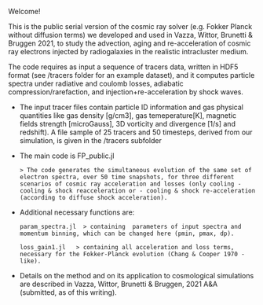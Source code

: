 Welcome!

This is the public serial version of the cosmic ray solver (e.g. Fokker Planck without diffusion terms) we developed and used in Vazza, Wittor, Brunetti & Bruggen 2021, to study the advection, aging and re-acceleration of cosmic ray electrons injected by radiogalaxies in the realistic intracluster medium. 

The code requires as input a sequence of tracers data, written in HDF5 format (see /tracers folder for an example dataset), and it computes particle spectra under radiative and coulomb losses, adiabatic compression/rarefaction, and injection+re-acceleration by shock waves. 

- The input tracer files contain particle ID information and gas physical quantities like gas density [g/cm3], gas temeperature[K], magnetic fields strength [microGauss],  3D vorticity and divergence [1/s] and redshift). 
A file sample of 25 tracers and 50 timesteps, derived from our simulation, is given in the /tracers subfolder

- The main code is FP_public.jl

      > The code generates the simultaneous evolution of the same set of electron spectra, over 50 time snapshots, for three different scenarios of cosmic ray acceleration and losses (only cooling - cooling & shock reacceleration or - cooling & shock re-acceleration (according to diffuse shock acceleration). 
      

- Additional necessary functions are: 

      param_spectra.jl  > containing  parameters of input spectra and momentum binning, which can be changed here (pmin, pmax, dp).

      loss_gain1.jl   > containing all acceleration and loss terms, necessary for the Fokker-Planck evolution (Chang & Cooper 1970 - like). 

- Details on the method and on its application to cosmological simulations are described in Vazza, Wittor, Brunetti & Bruggen, 2021 A&A (submitted, as of this writing). 
